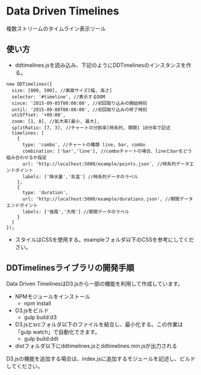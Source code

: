 # Data Driven Timelines
複数ストリームのタイムライン表示ツール

## 使い方
- ddtimelines.jsを読み込み、下記のようにDDTimelinesのインスタンスを作る。
```
new DDTimelines({
  size: [800, 500], //画面サイズ[幅, 高さ]
  selector: '#timeline', //表示するDOM
  since: '2015-09-05T00:00:00', //初回取り込みの開始時刻
  until: '2015-09-08T00:00:00', //初回取り込みの終了時刻
  utcOffset: '+09:00',
  zoom: [1, 8], //拡大率[最小, 最大],
  splitRatio: [7, 3], //チャートの分割率[時系列, 期間] 10分率で記述
  timelines: [
    {
      type: 'combo', //チャートの種類 line, bar, combo
      combination: ['bar','line'], //comboチャートの場合、lineとbarをどう組み合わせるか指定
      url: 'http://localhost:5000/example/points.json', //時系列データエンドポイント
      labels: ['降水量','気温'] //時系列データのラベル
    },
    {
      type: 'duration',
      url: 'http://localhost:5000/example/durations.json', //期間データエンドポイント
      labels: ['強風','大雨'] //期間データのラベル
    }
  ]
});
```
- スタイルはCSSを使用する。exampleフォルダ以下のCSSを参考にしてください。

## DDTimelinesライブラリの開発手順
Data Driven TimelinesはD3.jsから一部の機能を利用して作成しています。

- NPMモジュールをインストール
  - npm install
- D3.jsをビルド
  - gulp build:d3
- D3.jsとsrcフォルダ以下のファイルを結合し、最小化する。この作業は「gulp watch」で自動化できます。
  - gulp build:ddt
- distフォルダ以下にddtimelines.jsとddtimelines.min.jsが出力される

D3.jsの機能を追加する場合は、index.jsに追加するモジュールを記述し、ビルドしてください。
